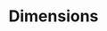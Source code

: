 ---
bigquery: https://console.cloud.google.com/bigquery?p=covid-19-dimensions-ai&page=table&d=data&t=publications
contributors: Digital Science, https://www.digital-science.com/
cost: Free for personal, non-commercial use.
description: Dimensions contains more than 100 million publications, ranging from
  articles published in scholarly journals, books and book chapters, to preprints
  and conference proceedings. All publications are contextualized with linked data
  sets, funding, publications, patents, clinical trials, and policy documents. You
  can also view associated categories, funders, institutions, and researcher profiles.
documentation: https://docs.dimensions.ai/bigquery/index.html
last_edit: 04/10/2022, 11:22:10
location: https://www.dimensions.ai/products/free/
maintained_by: Digital Science, https://www.digital-science.com/
schema_fields:
- open_access_categories
- journal
- funding_cny
- book_title
- funding_chf
- category_hrcs_hc
- external_ids
- category_hra
- jurisdiction
- funder_org_cities
- family_count
- end_year
- source_id
- family_members_ids
- aliases
- end_date
- email_address
- assignee_orgs
- publisher
- open_access_categories_v2
- organisation_details
- original_title
- established
- categories
- repository_url
- associated_publication_doi
- category_rcdc
- year
- funding_cad
- research_orgs
- citations
- mesh_headings
- research_org_state_names
- associated_publication_arxiv_id
- research_org_city_names
- interventions
- filing_status
- book_series_title
- isbn
- inventor_names
- granted_date
- date_print
- links
- funder_org_countries
- funding_gbp
- funding_aud
- pmid
- original_assignee
- investigators
- type
- funding_usd
- date_imported_gbq
- created_date
- brief_title
- foa_number
- research_org_country_names
- kind
- wikipedia_url
- parent_id
- associated_publication_pmid
- name
- linkout
- labels
- legal_events
- funder_org_acronyms
- active_years
- expiration_year
- metrics
- filing_date
- family_id
- priority_year
- granted_year
- associated_grant_ids
- address
- resulting_publication_doi
- resulting_publication_ids
- title
- grant_number
- cited_by_ids
- current_assignee_countries
- description
- research_org_cities
- date_inserted
- citations_count
- current_assignee
- legal_status
- journal_lists
- funder_orgs
- publication_date
- language
- date_normal
- repository_name
- citation_string
- embargo_date
- associated_publication_id
- subtitles
- original_assignee_orgs
- funding_nzd
- acronyms
- abstract
- research_org_countries
- reference_ids
- relationships
- funding_amount
- issue
- funder_countries
- original_abstract
- date
- expiration_date
- arxiv_id
- start_date
- application_number
- date_online
- category_sdg
- patent_ids
- current_assignee_orgs
- filing_year
- publication_year
- mesh_terms
- concepts
- authors
- funding_jpy
- cpc
- repository_id
- funder_org_state_codes
- start_year
- category_for
- gender
- conditions
- volume
- pmcid
- doi
- editors
- types
- assignee_countries
- category_uoa
- pages
- registry
- category_icrp_ct
- conference
- funding_currency
- ipcr
- category_bra
- original_assignee_countries
- funder_org
- proceedings_title
- eisbn
- funding_eur
- license
- status
- researcher_ids
- acronym
- research_org_state_codes
- supporting_grant_ids
- phase
- funding_details
- category_icrp_cso
- acknowledgements
- id
- category_hrcs_rac
- altmetrics
- publication_ids
- clinical_trial_ids
- date_modified
- priority_date
shortname: dimensions
tags:
- scholarly literature
- patents
- funding
- clinical trials
- academic profiles
terms_of_use: 'Use of both the Dimensions COVID-19 dataset and full Dimensions dataset
  are subject to the Dimensions Terms of use: https://www.dimensions.ai/policies-terms-legal '
title: Dimensions
uuid: dcff88bd-fe6b-4fdb-8159-809bf9d7bc1c
---